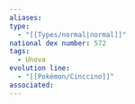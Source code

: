 ```yaml
---
aliases: 
type:
  - "[[Types/normal|normal]]"
national dex number: 572
tags:
  - Unova
evolution line:
  - "[[Pokémon/Cinccino]]"
associated: 
---
```

